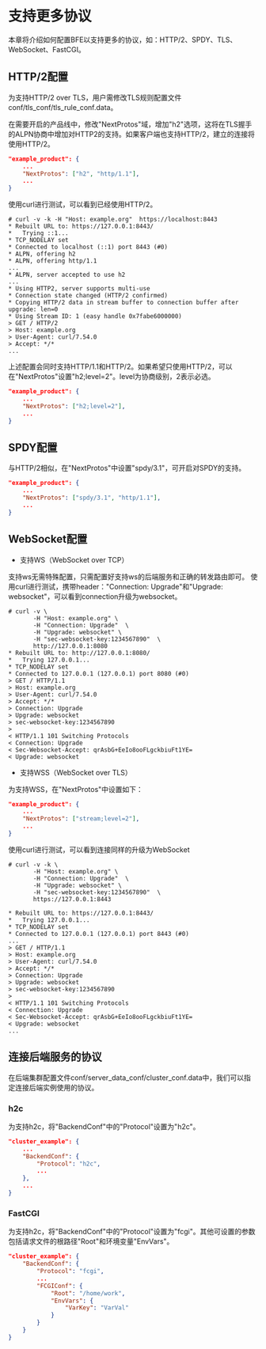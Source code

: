 # 支持更多协议

本章将介绍如何配置BFE以支持更多的协议，如：HTTP/2、SPDY、TLS、WebSocket、FastCGI。

## HTTP/2配置
为支持HTTP/2 over TLS，用户需修改TLS规则配置文件 conf/tls_conf/tls_rule_conf.data。

在需要开启的产品线中，修改"NextProtos"域，增加"h2"选项，这将在TLS握手的ALPN协商中增加对HTTP2的支持。如果客户端也支持HTTP/2，建立的连接将使用HTTP/2。

```json
"example_product": {
    ...
    "NextProtos": ["h2", "http/1.1"],
    ...
}

```

使用curl进行测试，可以看到已经使用HTTP/2。

```
# curl -v -k -H "Host: example.org"  https://localhost:8443
* Rebuilt URL to: https://127.0.0.1:8443/
*   Trying ::1...
* TCP_NODELAY set
* Connected to localhost (::1) port 8443 (#0)
* ALPN, offering h2
* ALPN, offering http/1.1
...
* ALPN, server accepted to use h2
...
* Using HTTP2, server supports multi-use
* Connection state changed (HTTP/2 confirmed)
* Copying HTTP/2 data in stream buffer to connection buffer after upgrade: len=0
* Using Stream ID: 1 (easy handle 0x7fabe6000000)
> GET / HTTP/2
> Host: example.org
> User-Agent: curl/7.54.0
> Accept: */*
...
```

上述配置会同时支持HTTP/1.1和HTTP/2。如果希望只使用HTTP/2，可以在"NextProtos"设置"h2;level=2"。level为协商级别，2表示必选。
```json
"example_product": {
    ...
    "NextProtos": ["h2;level=2"],
    ...
}
```

## SPDY配置
与HTTP/2相似，在"NextProtos"中设置"spdy/3.1"，可开启对SPDY的支持。
```json
"example_product": {
    ...
    "NextProtos": ["spdy/3.1", "http/1.1"],
    ...
}
```

## WebSocket配置
* 支持WS（WebSocket over TCP）

支持ws无需特殊配置，只需配置好支持ws的后端服务和正确的转发路由即可。
使用curl进行测试，携带header："Connection: Upgrade"和"Upgrade: websocket"，可以看到connection升级为websocket。

```
# curl -v \
       -H "Host: example.org" \
       -H "Connection: Upgrade"  \
       -H "Upgrade: websocket" \
       -H "sec-websocket-key:1234567890"  \
       http://127.0.0.1:8080
* Rebuilt URL to: http://127.0.0.1:8080/
*   Trying 127.0.0.1...
* TCP_NODELAY set
* Connected to 127.0.0.1 (127.0.0.1) port 8080 (#0)
> GET / HTTP/1.1
> Host: example.org
> User-Agent: curl/7.54.0
> Accept: */*
> Connection: Upgrade
> Upgrade: websocket
> sec-websocket-key:1234567890
> 
< HTTP/1.1 101 Switching Protocols
< Connection: Upgrade
< Sec-Websocket-Accept: qrAsbG+EeIo8ooFLgckbiuFt1YE=
< Upgrade: websocket
```

* 支持WSS（WebSocket over TLS）

为支持WSS，在"NextProtos"中设置如下：

```json
"example_product": {
    ...
    "NextProtos": ["stream;level=2"],
    ...
}
```
使用curl进行测试，可以看到连接同样的升级为WebSocket
```
# curl -v -k \
       -H "Host: example.org" \
       -H "Connection: Upgrade"  \
       -H "Upgrade: websocket" \
       -H "sec-websocket-key:1234567890"  \
       https://127.0.0.1:8443

* Rebuilt URL to: https://127.0.0.1:8443/
*   Trying 127.0.0.1...
* TCP_NODELAY set
* Connected to 127.0.0.1 (127.0.0.1) port 8443 (#0)
...
> GET / HTTP/1.1
> Host: example.org
> User-Agent: curl/7.54.0
> Accept: */*
> Connection: Upgrade
> Upgrade: websocket
> sec-websocket-key:1234567890
> 
< HTTP/1.1 101 Switching Protocols
< Connection: Upgrade
< Sec-Websocket-Accept: qrAsbG+EeIo8ooFLgckbiuFt1YE=
< Upgrade: websocket
...
```

## 连接后端服务的协议

在后端集群配置文件conf/server_data_conf/cluster_conf.data中，我们可以指定连接后端实例使用的协议。

### h2c

为支持h2c，将"BackendConf"中的"Protocol"设置为"h2c"。

```json
"cluster_example": {
    ...
    "BackendConf": {
        "Protocol": "h2c",
        ...
    },
    ...
}
```

### FastCGI
为支持h2c，将"BackendConf"中的"Protocol"设置为"fcgi"。其他可设置的参数包括请求文件的根路径"Root"和环境变量"EnvVars"。

```json
"cluster_example": {
    "BackendConf": {
        "Protocol": "fcgi",
        ...
        "FCGIConf": {
            "Root": "/home/work",
            "EnvVars": {
                "VarKey": "VarVal"
            }    
        }
    }
}
```
